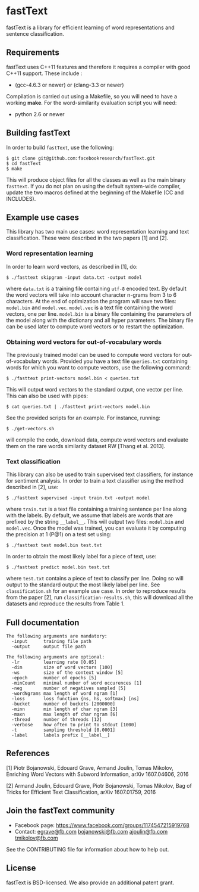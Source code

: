 # fastText

fastText is a library for efficient learning of word representations and sentence classification.

## Requirements

fastText uses C++11 features and therefore it requires a compiler with good C++11 support.
These include :

* (gcc-4.6.3 or newer) or (clang-3.3 or newer)

Compilation is carried out using a Makefile, so you will need to have a working **make**.
For the word-similarity evaluation script you will need:

* python 2.6 or newer

## Building fastText

In order to build `fastText`, use the following:

```
$ git clone git@github.com:facebookresearch/fastText.git
$ cd fastText
$ make
```

This will produce object files for all the classes as well as the main binary `fasttext`.
If you do not plan on using the default system-wide compiler, update the two macros defined at the beginning of the Makefile (CC and INCLUDES).

## Example use cases

This library has two main use cases: word representation learning and text classification.
These were described in the two papers [1] and [2].

### Word representation learning

In order to learn word vectors, as described in [1], do:

```
$ ./fasttext skipgram -input data.txt -output model
```

where `data.txt` is a training file containing `utf-8` encoded text.
By default the word vectors will take into account character n-grams from 3 to 6 characters.
At the end of optimization the program will save two files: `model.bin` and `model.vec`.
`model.vec` is a text file containing the word vectors, one per line.
`model.bin` is a binary file containing the parameters of the model along with the dictionary and all hyper parameters.
The binary file can be used later to compute word vectors or to restart the optimization.

### Obtaining word vectors for out-of-vocabulary words

The previously trained model can be used to compute word vectors for out-of-vocabulary words.
Provided you have a text file `queries.txt` containing words for which you want to compute vectors, use the following command:

```
$ ./fasttext print-vectors model.bin < queries.txt
```

This will output word vectors to the standard output, one vector per line.
This can also be used with pipes:

```
$ cat queries.txt | ./fasttext print-vectors model.bin
```

See the provided scripts for an example. For instance, running:

```
$ ./get-vectors.sh
```

will compile the code, download data, compute word vectors and evaluate them on the rare words similarity dataset RW [Thang et al. 2013].

### Text classification

This library can also be used to train supervised text classifiers, for instance for sentiment analysis.
In order to train a text classifier using the method described in [2], use:

```
$ ./fasttext supervised -input train.txt -output model
```

where `train.txt` is a text file containing a training sentence per line along with the labels.
By default, we assume that labels are words that are prefixed by the string `__label__`.
This will output two files: `model.bin` and `model.vec`.
Once the model was trained, you can evaluate it by computing the precision at 1 (P@1) on a test set using:

```
$ ./fasttext test model.bin test.txt
```

In order to obtain the most likely label for a piece of text, use:

```
$ ./fasttext predict model.bin test.txt
```

where `test.txt` contains a piece of text to classify per line.
Doing so will output to the standard output the most likely label per line.
See `classification.sh` for an example use case.
In order to reproduce results from the paper [2], run `classification-results.sh`, this will download all the datasets and reproduce the results from Table 1.

## Full documentation

```
The following arguments are mandatory:
  -input      training file path
  -output     output file path

The following arguments are optional:
  -lr         learning rate [0.05]
  -dim        size of word vectors [100]
  -ws         size of the context window [5]
  -epoch      number of epochs [5]
  -minCount   minimal number of word occurences [1]
  -neg        number of negatives sampled [5]
  -wordNgrams max length of word ngram [1]
  -loss       loss function {ns, hs, softmax} [ns]
  -bucket     number of buckets [2000000]
  -minn       min length of char ngram [3]
  -maxn       max length of char ngram [6]
  -thread     number of threads [12]
  -verbose    how often to print to stdout [1000]
  -t          sampling threshold [0.0001]
  -label      labels prefix [__label__]
```

## References

[1] Piotr Bojanowski, Edouard Grave, Armand Joulin, Tomas Mikolov, Enriching Word Vectors with Subword Information, arXiv 1607.04606, 2016

[2] Armand Joulin, Edouard Grave, Piotr Bojanowski, Tomas Mikolov, Bag of Tricks for Efficient Text Classification, arXiv 1607.01759, 2016

## Join the fastText community

* Facebook page: https://www.facebook.com/groups/1174547215919768
* Contact: [egrave@fb.com](mailto:egrave@fb.com) [bojanowski@fb.com](mailto:bojanowski@fb.com) [ajoulin@fb.com](mailto:ajoulin@fb.com) [tmikolov@fb.com](mailto:tmikolov@fb.com)

See the CONTRIBUTING file for information about how to help out.

## License

fastText is BSD-licensed. We also provide an additional patent grant.
